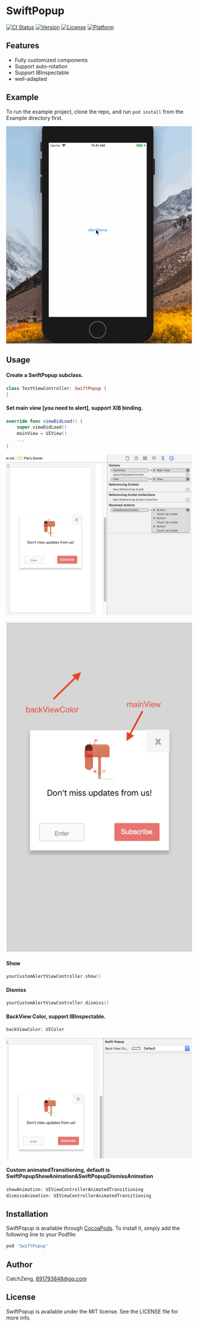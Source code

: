 # SwiftPopup

[![CI Status](http://img.shields.io/travis/CatchZeng/SwiftPopup.svg?style=flat)](https://travis-ci.org/CatchZeng/SwiftPopup)
[![Version](https://img.shields.io/cocoapods/v/SwiftPopup.svg?style=flat)](http://cocoapods.org/pods/SwiftPopup)
[![License](https://img.shields.io/cocoapods/l/SwiftPopup.svg?style=flat)](http://cocoapods.org/pods/SwiftPopup)
[![Platform](https://img.shields.io/cocoapods/p/SwiftPopup.svg?style=flat)](http://cocoapods.org/pods/SwiftPopup)

## Features

* Fully customized components
* Support auto-rotation
* Support IBInspectable
* well-adapted

## Example

To run the example project, clone the repo, and run `pod install` from the Example directory first.

![Effect](https://github.com/CatchZeng/SwiftPopup//raw/master/effect.gif)

## Usage

#### Create a SwiftPopup subclass.

```swift
class TestViewController: SwiftPopup {
}
```
#### Set main view [you need to alert], support XIB binding.

```swift
override func viewDidLoad() {
    super.viewDidLoad()
    mainView = UIView()
    ...
}

```
![binding](https://github.com/CatchZeng/SwiftPopup/raw/master/binding.png)


![property](https://github.com/CatchZeng/SwiftPopup/raw/master/property.png)

#### Show

```swift
yourCustomAlertViewController.show()
```

#### Dismiss

```swift
yourCustomAlertViewController.dismiss()
```

####  BackView Color, support IBInspectable.

```swift
backViewColor: UIColor
```

![IBInspectable](https://github.com/CatchZeng/SwiftPopup/raw/master/IBInspectable.png)

#### Custom animatedTransitioning, default is  SwiftPopupShowAnimation&SwiftPopupDismissAnimation

```swift
showAnimation: UIViewControllerAnimatedTransitioning
dismissAnimation: UIViewControllerAnimatedTransitioning
```

## Installation

SwiftPopup is available through [CocoaPods](http://cocoapods.org). To install
it, simply add the following line to your Podfile:

```ruby
pod 'SwiftPopup'
```

## Author

CatchZeng, 891793848@qq.com

## License

SwiftPopup is available under the MIT license. See the LICENSE file for more info.
